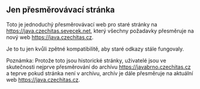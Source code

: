 Jen přesměrovávací stránka
--------------------------

Toto je jednoduchý přesměrovávací web pro staré stránky na <https://java.czechitas.sevecek.net>,
který všechny požadavky přesměruje na nový web <https://java.czechitas.cz>.

Je to tu jen kvůli zpětné kompatibilitě, aby staré odkazy stále fungovaly.

Poznámka: Protože toto jsou historické stránky, uživatelé jsou ve skutečnosti
          nejprve přesměrování do archívu <https://javabrno.czechitas.cz>
          a teprve pokud stránka není v archívu,
          archív je dále přesměruje na aktuální web <https://java.czechitas.cz>.